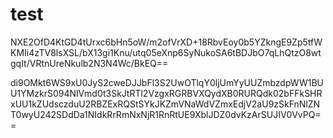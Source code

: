 # test

NXE2OfD4KtGD4tUrxc6bHn5oW/m2ofVrXD+18RbvEoy0b5YZkngE9Zp5tfWKMIi4zTV8lsXSL/bX13gi1Knu/utq05eXnp6SyNukoSA6tBDJbO7qLhQtzO8wtgqIt/VRtnUreNkulb2N3N4Wc/BkEQ==


di9OMkt6WS9xU0JyS2cweDJJbFl3S2UwOTlqY0ljUmYyUUZmbzdpWW1BUU1YMzkrS094NlVmd0t3SkJtRTl2VzgxRGRBVXQydXB0RURQdk02bFFkSHRxUU1kZUdsczduU2RBZExRQStSYkJKZmVNaWdVZmxEdjV2aU9zSkFnNlZNT0wyU242SDdDa1NIdkRrRmNxNjR1RnRtUE9XblJDZ0dvKzArSUJIV0VvPQ==
